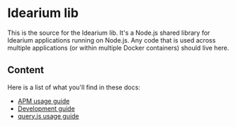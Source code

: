 # Idearium lib

This is the source for the Idearium lib. It's a Node.js shared library for Idearium applications running on Node.js. Any code that is used across multiple applications (or within multiple Docker containers) should live here.

## Content

Here is a list of what you'll find in these docs:

- [APM usage guide](./apm.md)
- [Development guide](./development.md)
- [query.js usage guide](./query-js.md)

